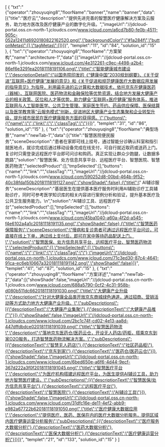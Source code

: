 [
	{
		"txt":"{\"operator\":\"zhouyuqing8\",\"floorName\":\"banner\",\"name\":\"banner\",\"data\":[{\"title\":\"医疗云\",\"description\":\"提供先进完善的智慧医疗健康解决方案及云服务，助力地方医改及医疗健康产业的数字化升级。\",\"imageUrl\":\"//jdcloud-portal.oss.cn-north-1.jcloudcs.com/www.jcloud.com/a6cd7b80-fe0b-4511-905c-052a12411d6920180822162520.png\",\"backgroundColor\":\"#1a284f\",\"buttonMetas\":[],\"tagMetas\":[]}]}",
		"templet":"11",
		"id":"84",
		"solution_id":"15"
	},
	{
		"txt":"{\"operator\":\"zhouyuqing8\",\"floorName\":\"方案架构\",\"name\":\"architecture-1\",\"data\":[{\"imageUrl\":\"//jdcloud-portal.oss.cn-north-1.jcloudcs.com/www.jcloud.com/4e312261-c9ec-4498-a2b4-86ef6e3291ea20181118191106.png\",\"title\":\"智能健康城市建设\",\"descriptionDetail\":\"以国务院印发的《“健康中国”2030规划纲要》、《关于促进“互联网+医疗健康”发展的意见》和《关于促进和规范健康医疗大数据应用发展的指导意见》为指导，利用最先进的云计算和大数据技术，依托京东在健康医药（器械）、互联网医院、医药物流和金融保险等优势资源，结合地方发展大健康产业的相关政策、区位和人才等优势，助力健全“互联网+医疗健康”服务体系，推进互联网与人工智能医学、公共卫生管理、家庭医生签约、药品供应保障、医保结算以及医学教育等“云服务模式”创新，促进地区大健康产业生态集聚和企业转型升级，提升城市居民在医疗健康服务方面的获得感。\",\"buttons\":{\"name\":\"\",\"link\":\"\",\"classTag\":\"\"}}]}",
		"templet":"31",
		"id":"86",
		"solution_id":"15"
	},
	{
		"txt":"{\"operator\":\"zhouyuqing8\",\"floorName\":\"典型场景\",\"name\":\"newTab-1\",\"data\":[{\"title\":\"智慧医院便民服务\",\"sceneDescription\":\"患者在家即可线上挂号，通过智能分诊确认科室和指引就医地点，就诊完成后通过移动设备完成在线支付，可自行就近取药或送药上门。复诊时只需登录远程医疗平台即可问诊和购药。真正实现让群众少跑腿，让数据多跑路\",\"solution\":\"智慧医保、处方信息共享平台、远程医疗平台、智慧医院、智慧医药物流\",\"selectedProduct\":[],\"tmpSelected\":[],\"buttons\":{\"name\":\"\",\"link\":\"\",\"classTag\":\"\"},\"imageUrl\":\"//jdcloud-portal.oss.cn-north-1.jcloudcs.com/www.jcloud.com/590252d8-00bd-464b-9f52-40c38fda150b20181118191127.png\",\"showShade\":false},{\"title\":\" AI辅诊服务\",\"sceneDescription\":\"基层医生在提供基本医疗服务时利用AI辅助诊疗工具辅助诊疗，同时可参考医学知识库的相关内容进行案例分析和验证，提升基本医疗及公共卫生服务能力。\\n\",\"solution\":\"AI辅诊工具、远程医疗平台\",\"selectedProduct\":[],\"tmpSelected\":[],\"buttons\":{\"name\":\"\",\"link\":\"\",\"classTag\":\"\"},\"imageUrl\":\"//jdcloud-portal.oss.cn-north-1.jcloudcs.com/www.jcloud.com/45ba1040-a60a-4f2d-a545-f4e6102a4a1c20181118191135.png\",\"showShade\":false},{\"title\":\"智慧医药保障服务\",\"sceneDescription\":\"慢病和复诊患者可通过远程医疗平台问诊，可直接在线上下单，通过线上支付后，即可在家中等待药品配送上门。\",\"solution\":\"智慧医保、处方信息共享平台、远程医疗平台、智慧医药物流\",\"selectedProduct\":[],\"tmpSelected\":[],\"buttons\":{\"name\":\"\",\"link\":\"\",\"classTag\":\"\"},\"imageUrl\":\"//jdcloud-portal.oss.cn-north-1.jcloudcs.com/www.jcloud.com/71c3ed30-87c4-4641-91ca-ec6eb10667a320181118191142.png\",\"showShade\":false}]}",
		"templet":"41",
		"id":"87",
		"solution_id":"15"
	},
	{
		"txt":"{\"operator\":\"zhouyuqing8\",\"floorName\":\"方案详述\",\"name\":\"newTab-2\",\"data\":[{\"showShade\":false,\"imageUrl\":\"//jdcloud-portal.oss.cn-north-1.jcloudcs.com/www.jcloud.com/688a5790-0cf2-4c31-958b-d080b511dc6620181118191030.png\",\"title\":\"大健康产业升级\",\"description\":\"针对大健康全品类开放京东商城绿色通道，通过招商、营销活动等方式助力地方大健康产业升级。\",\"subDescriptions\":[{\"descriptionText\":\"大健康产业集聚\"},{\"descriptionText\":\"大健康产品推广\"}]},{\"showShade\":false,\"imageUrl\":\"//jdcloud-portal.oss.cn-north-1.jcloudcs.com/www.jcloud.com/2bc1c74f-cd02-4e13-aa8d-447dffdbdce020181118191039.png\",\"title\":\"智慧医药物流\",\"description\":\"落地京东医药仓/医药云仓，开设无人药店/药柜，搭乘京东到家O2O服务，打造智慧医药物流解决方案。\",\"subDescriptions\":[{\"descriptionText\":\"智慧无人药店\"},{\"descriptionText\":\"社区药品柜\"},{\"descriptionText\":\"京东到家\"},{\"descriptionText\":\"医药仓/医药云仓\"}]},{\"showShade\":false,\"imageUrl\":\"//jdcloud-portal.oss.cn-north-1.jcloudcs.com/www.jcloud.com/6bed650e-a6f6-4d44-9ecf-367d222a3f0f20181118191045.png\",\"title\":\"智慧医疗平台\",\"description\":\"为医疗机构搭建远程医疗平台，为医生提供AI辅诊工具，助力地方智慧医疗建设。\",\"subDescriptions\":[{\"descriptionText\":\"智慧医保/处方信息共享平台\"},{\"descriptionText\":\"远程医疗平台\"},{\"descriptionText\":\"智慧医院\"},{\"descriptionText\":\"AI辅诊工具\"}]},{\"showShade\":false,\"imageUrl\":\"//jdcloud-portal.oss.cn-north-1.jcloudcs.com/www.jcloud.com/31dfc16e-de11-4ef2-abb9-e982a67722b620181118191050.png\",\"title\":\"医疗健康大数据应用\",\"description\":\"提供医疗、医药、医保在内的医疗大数据分析服务，提供区域内医疗健康运营分析服务\",\"subDescriptions\":[{\"descriptionText\":\"医疗服务大数据分析\"},{\"descriptionText\":\"医药大数据分析\"},{\"descriptionText\":\"医保大数据分析\"},{\"descriptionText\":\"医疗健康运营分析\"}]}]}",
		"templet":"21",
		"id":"133",
		"solution_id":"15"
	}
]